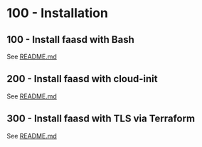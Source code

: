 # 100 - Installation

## 100 - Install faasd with Bash
See [README.md](./100/README.md)

## 200 - Install faasd with cloud-init
See [README.md](./200/README.md)

## 300 - Install faasd with TLS via Terraform
See [README.md](./300/README.md)
